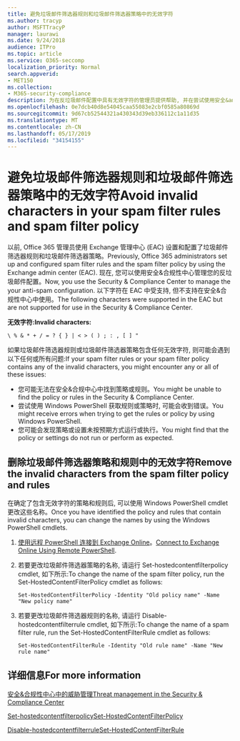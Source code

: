```yaml
---
title: 避免垃圾邮件筛选器规则和垃圾邮件筛选器策略中的无效字符
ms.author: tracyp
author: MSFTTracyP
manager: laurawi
ms.date: 9/24/2018
audience: ITPro
ms.topic: article
ms.service: O365-seccomp
localization_priority: Normal
search.appverid:
- MET150
ms.collection:
- M365-security-compliance
description: 为在反垃圾邮件配置中具有无效字符的管理员提供帮助, 并在尝试使用安全&amp;合规性中心时遇到问题。
ms.openlocfilehash: 0e7dcb40d8e54045caa55083e2cbf0585a80869d
ms.sourcegitcommit: 9d67cb52544321a430343d39eb336112c1a11d35
ms.translationtype: MT
ms.contentlocale: zh-CN
ms.lasthandoff: 05/17/2019
ms.locfileid: "34154155"
---
```

# <a name="avoid-invalid-characters-in-your-spam-filter-rules-and-spam-filter-policy"></a><span data-ttu-id="38126-103">避免垃圾邮件筛选器规则和垃圾邮件筛选器策略中的无效字符</span><span class="sxs-lookup"><span data-stu-id="38126-103">Avoid invalid characters in your spam filter rules and spam filter policy</span></span> 

<span data-ttu-id="38126-104">以前, Office 365 管理员使用 Exchange 管理中心 (EAC) 设置和配置了垃圾邮件筛选器规则和垃圾邮件筛选器策略。</span><span class="sxs-lookup"><span data-stu-id="38126-104">Previously, Office 365 administrators set up and configured spam filter rules and the spam filter policy by using the Exchange admin center (EAC).</span></span> <span data-ttu-id="38126-105">现在, 您可以使用安全&amp;合规性中心管理您的反垃圾邮件配置。</span><span class="sxs-lookup"><span data-stu-id="38126-105">Now, you use the Security &amp; Compliance Center to manage the your anti-spam configuration.</span></span> <span data-ttu-id="38126-106">以下字符在 EAC 中受支持, 但不支持在安全&amp;合规性中心中使用。</span><span class="sxs-lookup"><span data-stu-id="38126-106">The following characters were supported in the EAC but are not supported for use in the Security &amp; Compliance Center.</span></span>  

<span data-ttu-id="38126-107">**无效字符:**</span><span class="sxs-lookup"><span data-stu-id="38126-107">**Invalid characters:**</span></span>
  
```\ % & * + / = ? { } | < > ( ) ; : , [ ] "```

<span data-ttu-id="38126-108">如果垃圾邮件筛选器规则或垃圾邮件筛选器策略包含任何无效字符, 则可能会遇到以下任何或所有问题:</span><span class="sxs-lookup"><span data-stu-id="38126-108">If your spam filter rules or your spam filter policy contains any of the invalid characters, you might encounter any or all of these issues:</span></span>
- <span data-ttu-id="38126-109">您可能无法在安全&amp;合规中心中找到策略或规则。</span><span class="sxs-lookup"><span data-stu-id="38126-109">You might be unable to find the policy or rules in the Security &amp; Compliance Center.</span></span>
- <span data-ttu-id="38126-110">尝试使用 Windows PowerShell 获取规则或策略时, 可能会收到错误。</span><span class="sxs-lookup"><span data-stu-id="38126-110">You might receive errors when trying to get the rules or policy by using Windows PowerShell.</span></span>
- <span data-ttu-id="38126-111">您可能会发现策略或设置未按预期方式运行或执行。</span><span class="sxs-lookup"><span data-stu-id="38126-111">You might find that the policy or settings do not run or perform as expected.</span></span>

## <a name="remove-the-invalid-characters-from-the-spam-filter-policy-and-rules"></a><span data-ttu-id="38126-112">删除垃圾邮件筛选器策略和规则中的无效字符</span><span class="sxs-lookup"><span data-stu-id="38126-112">Remove the invalid characters from the spam filter policy and rules</span></span>

<span data-ttu-id="38126-113">在确定了包含无效字符的策略和规则后, 可以使用 Windows PowerShell cmdlet 更改这些名称。</span><span class="sxs-lookup"><span data-stu-id="38126-113">Once you have identified the policy and rules that contain invalid characters, you can change the names by using the Windows PowerShell cmdlets.</span></span> 

1. <span data-ttu-id="38126-114">[使用远程 PowerShell 连接到 Exchange Online](https://docs.microsoft.com/powershell/exchange/exchange-online/connect-to-exchange-online-powershell/connect-to-exchange-online-powershell?view=exchange-ps)。</span><span class="sxs-lookup"><span data-stu-id="38126-114">[Connect to Exchange Online Using Remote PowerShell](https://docs.microsoft.com/powershell/exchange/exchange-online/connect-to-exchange-online-powershell/connect-to-exchange-online-powershell?view=exchange-ps).</span></span>
    
2. <span data-ttu-id="38126-115">若要更改垃圾邮件筛选器策略的名称, 请运行 Set-hostedcontentfilterpolicy cmdlet, 如下所示:</span><span class="sxs-lookup"><span data-stu-id="38126-115">To change the name of the spam filter policy, run the Set-HostedContentFilterPolicy cmdlet as follows:</span></span>
    
    ```
    Set-HostedContentFilterPolicy -Identity "Old policy name" -Name "New policy name"
    ```  

3. <span data-ttu-id="38126-116">若要更改垃圾邮件筛选器规则的名称, 请运行 Disable-hostedcontentfilterrule cmdlet, 如下所示:</span><span class="sxs-lookup"><span data-stu-id="38126-116">To change the name of a spam filter rule, run the Set-HostedContentFilterRule cmdlet as follows:</span></span>
    
    ```
    Set-HostedContentFilterRule -Identity "Old rule name" -Name "New rule name"
    ```  

  
 ## <a name="for-more-information"></a><span data-ttu-id="38126-117">详细信息</span><span class="sxs-lookup"><span data-stu-id="38126-117">For more information</span></span>

[<span data-ttu-id="38126-118">安全&amp;合规性中心中的威胁管理</span><span class="sxs-lookup"><span data-stu-id="38126-118">Threat management in the Security &amp; Compliance Center</span></span>](threat-management.md)
  
[<span data-ttu-id="38126-119">Set-hostedcontentfilterpolicy</span><span class="sxs-lookup"><span data-stu-id="38126-119">Set-HostedContentFilterPolicy</span></span>](https://docs.microsoft.com/powershell/module/exchange/antispam-antimalware/set-hostedcontentfilterpolicy?view=exchange-ps)

[<span data-ttu-id="38126-120">Disable-hostedcontentfilterrule</span><span class="sxs-lookup"><span data-stu-id="38126-120">Set-HostedContentFilterRule</span></span>](https://docs.microsoft.com/powershell/module/exchange/antispam-antimalware/set-hostedcontentfilterrule?view=exchange-ps)
